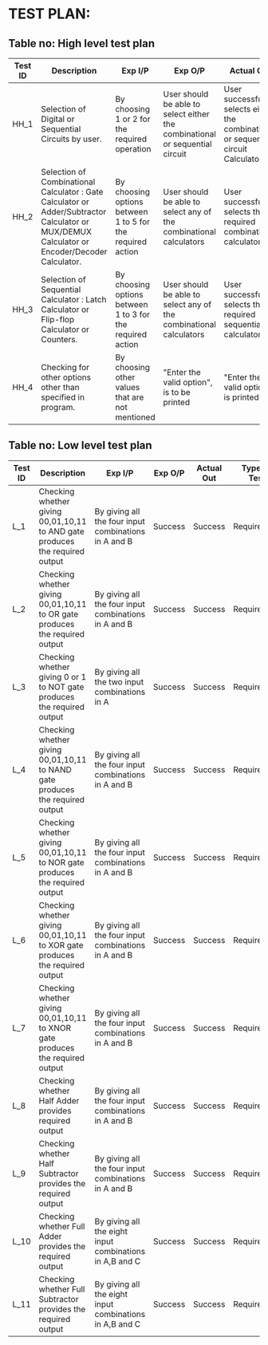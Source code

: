 # TEST PLAN:

## Table no: High level test plan

| **Test ID** | **Description**                                              | **Exp I/P** | **Exp O/P** | **Actual Out** |**Type Of Test**  |          
|-------------|--------------------------------------------------------------|------------|-------------|----------------|------------------|      
| HH_1 | Selection of Digital or Sequential Circuits by user. | By choosing 1 or 2 for the required operation | User should be able to select either the combinational or sequential circuit | User successfully selects either the combinational or sequential circuit Calculator | Technical | 
| HH_2 | Selection of Combinational Calculator : Gate Calculator or Adder/Subtractor Calculator or MUX/DEMUX Calculator or Encoder/Decoder Calculator. | By choosing options between 1 to 5 for the required action | User should be able to select any of the combinational calculators | User successfully selects the required combinational calculator | Technical | 
| HH_3 | Selection of Sequential Calculator : Latch Calculator or Flip-flop Calculator or Counters. | By choosing options between 1 to 3 for the required action | User should be able to select any of the combinational calculators | User successfully selects the required sequential calculator | Technical | 
| HH_4 | Checking for other options other than specified in program. | By choosing other values that are not mentioned | "Enter the valid option", is to be printed | "Enter the valid option", is printed | Boundary based |



## Table no: Low level test plan

| **Test ID** | **Description**                                              | **Exp I/P** | **Exp O/P** | **Actual Out** |**Type Of Test**  |    
|-------------|-----------------------------|------------|-------------|----------------|------------------|
| L_1 |Checking whether giving 00,01,10,11 to AND gate produces the required output | By giving all the four input combinations in A and B |Success | Success | Requirement |
| L_2 |Checking whether giving 00,01,10,11 to OR gate produces the required output |By giving all the four input combinations in A and B | Success |Success |Requirement |
| L_3 |Checking whether giving 0 or 1 to NOT gate produces the required output|By giving all the two input combinations in A | Success | Success | Requirement |
| L_4 |Checking whether giving 00,01,10,11 to NAND gate produces the required output |By giving all the four input combinations in A and B | Success | Success |Requirement |
| L_5 |Checking whether giving 00,01,10,11 to NOR gate produces the required output |By giving all the four input combinations in A and B |Success  | Success | Requirement |
| L_6 |Checking whether giving 00,01,10,11 to XOR gate produces the required output |By giving all the four input combinations in A and B | Success| Success |Requirement |
| L_7 |Checking whether giving 00,01,10,11 to XNOR gate produces the required output |By giving all the four input combinations in A and B|Success  | Success | Requirement |
| L_8 |Checking whether Half Adder provides required output |By giving all the four input combinations in A and B|Success  | Success | Requirement |
| L_9 |Checking whether Half Subtractor provides the required output |By giving all the four input combinations in A and B|Success  | Success | Requirement |
| L_10 |Checking whether Full Adder provides the required output |By giving all the eight input combinations in A,B and C|Success  | Success | Requirement|
| L_11 |Checking whether Full Subtractor provides the required output |By giving all the eight input combinations in A,B and C|Success  | Success |Requirement|
